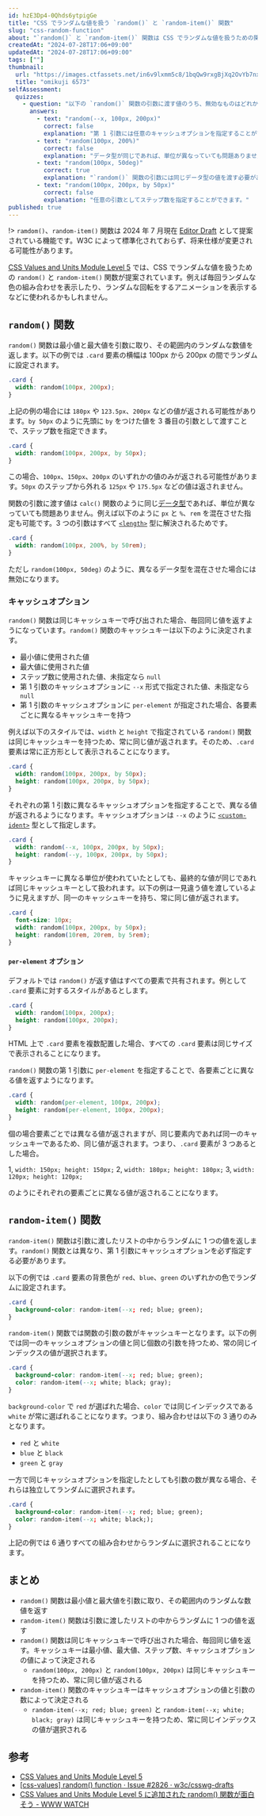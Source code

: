 ```yaml
---
id: hzE3Dp4-0Qhds6ytpigGe
title: "CSS でランダムな値を扱う `random()` と `random-item()` 関数"
slug: "css-random-function"
about: "`random()` と `random-item()` 関数は CSS でランダムな値を扱うための関数です。`random()` 関数は最小値と最大値を引数に取り、その範囲内のランダムな数値を返します。`random-item()` 関数は引数に渡したリストの中からランダムに 1 つの値を返します。"
createdAt: "2024-07-28T17:06+09:00"
updatedAt: "2024-07-28T17:06+09:00"
tags: [""]
thumbnail:
  url: "https://images.ctfassets.net/in6v9lxmm5c8/1bqQw9rxgBjXq2OvYb7nxZ/d9ba71d9cc533138ddff7430f3d8acfb/omikuji_6573.png"
  title: "omikuji 6573"
selfAssessment:
  quizzes:
    - question: "以下の `random()` 関数の引数に渡す値のうち、無効なものはどれか？"
      answers:
        - text: "random(--x, 100px, 200px)"
          correct: false
          explanation: "第 1 引数には任意のキャッシュオプションを指定することができます。"
        - text: "random(100px, 200%)"
          correct: false
          explanation: "データ型が同じであれば、単位が異なっていても問題ありません。"
        - text: "random(100px, 50deg)"
          correct: true
          explanation: "`random()` 関数の引数には同じデータ型の値を渡す必要があります。"
        - text: "random(100px, 200px, by 50px)"
          correct: false
          explanation: "任意の引数としてステップ数を指定することができます。"
published: true
---
```

!> `ramdom()`、`random-item()` 関数は 2024 年 7 月現在 [Editor Draft](https://www.w3.org/standards/types/#ED) として提案されている機能です。W3C によって標準化されておらず、将来仕様が変更される可能性があります。

[CSS Values and Units Module Level 5](https://drafts.csswg.org/css-values-5/) では、CSS でランダムな値を扱うための `random()` と `random-item()` 関数が提案されています。例えば毎回ランダムな色の組み合わせを表示したり、ランダムな回転をするアニメーションを表示するなどに使われるかもしれません。

## `random()` 関数

`random()` 関数は最小値と最大値を引数に取り、その範囲内のランダムな数値を返します。以下の例では `.card` 要素の横幅は 100px から 200px の間でランダムに設定されます。

```css
.card {
  width: random(100px, 200px);
}
```

上記の例の場合には `180px` や `123.5px`、`200px` などの値が返される可能性があります。`by 50px` のように先頭に `by` をつけた値を 3 番目の引数として渡すことで、ステップ数を指定できます。

```css
.card {
  width: random(100px, 200px, by 50px);
}
```

この場合、`100px`、`150px`、`200px` のいずれかの値のみが返される可能性があります。`50px` のステップから外れる `125px` や `175.5px` などの値は返されません。

関数の引数に渡す値は `calc()` 関数のように同じ[データ型](https://developer.mozilla.org/ja/docs/Web/CSS/CSS_Types)であれば、単位が異なっていても問題ありません。例えば以下のように `px` と `%`、`rem` を混在させた指定も可能です。3 つの引数はすべて [`<length>`](https://developer.mozilla.org/ja/docs/Web/CSS/length) 型に解決されるためです。

```css
.card {
  width: random(100px, 200%, by 50rem);
}
```

ただし `random(100px, 50deg)` のように、異なるデータ型を混在させた場合には無効になります。

### キャッシュオプション

`random()` 関数は同じキャッシュキーで呼び出された場合、毎回同じ値を返すようになっています。`random()` 関数のキャッシュキーは以下のように決定されます。

- 最小値に使用された値
- 最大値に使用された値
- ステップ数に使用された値、未指定なら `null`
- 第 1 引数のキャッシュオプションに `--x` 形式で指定された値、未指定なら `null`
- 第 1 引数のキャッシュオプションに `per-element` が指定された場合、各要素ごとに異なるキャッシュキーを持つ

例えば以下のスタイルでは、`width` と `height` で指定されている `random()` 関数は同じキャッシュキーを持つため、常に同じ値が返されます。そのため、`.card` 要素は常に正方形として表示されることになります。

```css
.card {
  width: random(100px, 200px, by 50px);
  height: random(100px, 200px, by 50px);
}
```

それぞれの第 1 引数に異なるキャッシュオプションを指定することで、異なる値が返されるようになります。キャッシュオプションは `--x` のように [`<custom-ident>`](https://developer.mozilla.org/ja/docs/Web/CSS/custom-ident) 型として指定します。

```css
.card {
  width: random(--x, 100px, 200px, by 50px);
  height: random(--y, 100px, 200px, by 50px);
}
```

キャッシュキーに異なる単位が使われていたとしても、最終的な値が同じであれば同じキャッシュキーとして扱われます。以下の例は一見違う値を渡しているように見えますが、同一のキャッシュキーを持ち、常に同じ値が返されます。

```css
.card {
  font-size: 10px;
  width: random(100px, 200px, by 50px);
  height: random(10rem, 20rem, by 5rem);
}
```

#### `per-element` オプション

デフォルトでは `random()` が返す値はすべての要素で共有されます。例として `.card` 要素に対するスタイルがあるとします。

```css
.card {
  width: random(100px, 200px);
  height: random(100px, 200px);
}
```

HTML 上で `.card` 要素を複数配置した場合、すべての `.card` 要素は同じサイズで表示されることになります。

`random()` 関数の第 1 引数に `per-element` を指定することで、各要素ごとに異なる値を返すようになります。

```css
.card {
  width: random(per-element, 100px, 200px);
  height: random(per-element, 100px, 200px);
}
```

個の場合要素ごとでは異なる値が返されますが、同じ要素内であれば同一のキャッシュキーであるため、同じ値が返されます。つまり、`.card` 要素が 3 つあるとした場合。

1, `width: 150px; height: 150px;`
2, `width: 180px; height: 180px;`
3, `width: 120px; height: 120px;`

のようにそれぞれの要素ごとに異なる値が返されることになります。

## `random-item()` 関数

`random-item()` 関数は引数に渡したリストの中からランダムに 1 つの値を返します。`random()` 関数とは異なり、第 1 引数にキャッシュオプションを必ず指定する必要があります。

以下の例では `.card` 要素の背景色が `red`、`blue`、`green` のいずれかの色でランダムに設定されます。

```css
.card {
  background-color: random-item(--x; red; blue; green);
}
```

`random-item()` 関数では関数の引数の数がキャッシュキーとなります。以下の例では同一のキャッシュオプションの値と同じ個数の引数を持つため、常の同じインデックスの値が選択されます。

```css
.card {
  background-color: random-item(--x; red; blue; green);
  color: random-item(--x; white; black; gray);
}
```

`background-color` で `red` が選ばれた場合、`color` では同じインデックスである `white` が常に選ばれることになります。つまり、組み合わせは以下の 3 通りのみとなります。

- `red` と `white`
- `blue` と `black`
- `green` と `gray`

一方で同じキャッシュオプションを指定したとしても引数の数が異なる場合、それらは独立してランダムに選択されます。

```css
.card {
  background-color: random-item(--x; red; blue; green);
  color: random-item(--x; white; black;);
}
```

上記の例では 6 通りすべての組み合わせからランダムに選択されることになります。

## まとめ

- `random()` 関数は最小値と最大値を引数に取り、その範囲内のランダムな数値を返す
- `random-item()` 関数は引数に渡したリストの中からランダムに 1 つの値を返す
- `random()` 関数は同じキャッシュキーで呼び出された場合、毎回同じ値を返す。キャッシュキーは最小値、最大値、ステップ数、キャッシュオプションの値によって決定される
  - `random(100px, 200px)` と `random(100px, 200px)` は同じキャッシュキーを持つため、常に同じ値が返される
- `random-item()` 関数のキャッシュキーはキャッシュオプションの値と引数の数によって決定される
  - `random-item(--x; red; blue; green)` と `random-item(--x; white; black; gray)` は同じキャッシュキーを持つため、常に同じインデックスの値が選択される

## 参考

- [CSS Values and Units Module Level 5](https://drafts.csswg.org/css-values-5/#randomness)
- [\[css-values\] random() function · Issue #2826 · w3c/csswg-drafts](https://github.com/w3c/csswg-drafts/issues/2826)
- [CSS Values and Units Module Level 5 に追加された random() 関数が面白そう - WWW WATCH](https://hyper-text.org/archives/2023/11/css_random_functions/)
